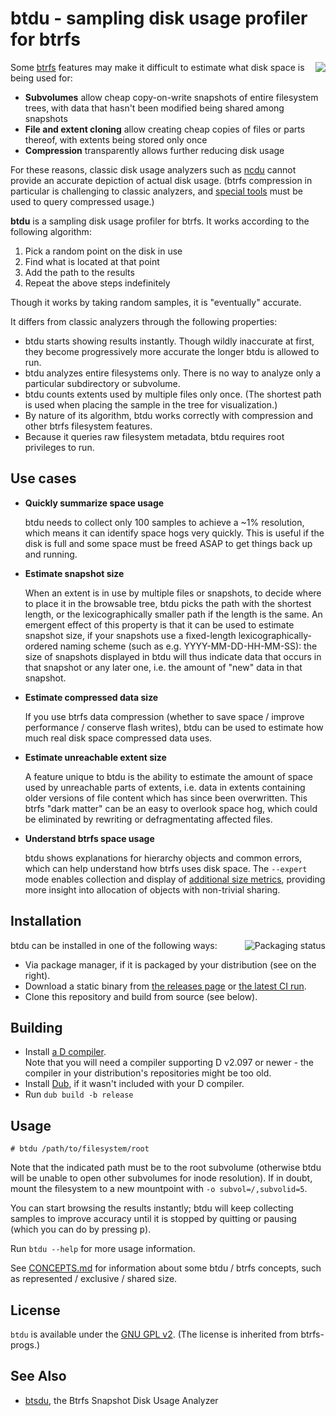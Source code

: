 btdu - sampling disk usage profiler for btrfs
=============================================

<img align="right" src="https://dump.cy.md/a8e2054ffc05bc120b390e48c6d4e43d/19%3A02%3A24-upload.png">

Some [btrfs](https://btrfs.wiki.kernel.org/) features may make it difficult to estimate what disk space is being used for:

- **Subvolumes** allow cheap copy-on-write snapshots of entire filesystem trees, with data that hasn't been modified being shared among snapshots
- **File and extent cloning** allow creating cheap copies of files or parts thereof, with extents being stored only once
- **Compression** transparently allows further reducing disk usage

For these reasons, classic disk usage analyzers such as [ncdu](https://dev.yorhel.nl/ncdu) cannot provide an accurate depiction of actual disk usage. (btrfs compression in particular is challenging to classic analyzers, and [special tools](https://github.com/kilobyte/compsize) must be used to query compressed usage.)

**btdu** is a sampling disk usage profiler for btrfs. It works according to the following algorithm:

1. Pick a random point on the disk in use
2. Find what is located at that point
3. Add the path to the results
4. Repeat the above steps indefinitely

Though it works by taking random samples, it is "eventually" accurate.

It differs from classic analyzers through the following properties:

- btdu starts showing results instantly. Though wildly inaccurate at first, they become progressively more accurate the longer btdu is allowed to run.
- btdu analyzes entire filesystems only. There is no way to analyze only a particular subdirectory or subvolume.
- btdu counts extents used by multiple files only once. (The shortest path is used when placing the sample in the tree for visualization.)
- By nature of its algorithm, btdu works correctly with compression and other btrfs filesystem features.
- Because it queries raw filesystem metadata, btdu requires root privileges to run.


Use cases
---------

- **Quickly summarize space usage**

  btdu needs to collect only 100 samples to achieve a ~1% resolution, which means it can identify space hogs very quickly. This is useful if the disk is full and some space must be freed ASAP to get things back up and running.

- **Estimate snapshot size**

  When an extent is in use by multiple files or snapshots, to decide where to place it in the browsable tree, btdu picks the path with the shortest length, or the lexicographically smaller path if the length is the same. An emergent effect of this property is that it can be used to estimate snapshot size, if your snapshots use a fixed-length lexicographically-ordered naming scheme (such as e.g. YYYY-MM-DD-HH-MM-SS): the size of snapshots displayed in btdu will thus indicate data that occurs in that snapshot or any later one, i.e. the amount of "new" data in that snapshot.

- **Estimate compressed data size**

  If you use btrfs data compression (whether to save space / improve performance / conserve flash writes), btdu can be used to estimate how much real disk space compressed data uses.

- **Estimate unreachable extent size**

  A feature unique to btdu is the ability to estimate the amount of space used by unreachable parts of extents, i.e. data in extents containing older versions of file content which has since been overwritten. This btrfs "dark matter" can be an easy to overlook space hog, which could be eliminated by rewriting or defragmentating affected files.

- **Understand btrfs space usage**

  btdu shows explanations for hierarchy objects and common errors, which can help understand how btrfs uses disk space. The `--expert` mode enables collection and display of [additional size metrics](CONCEPTS.md#size-metrics), providing more insight into allocation of objects with non-trivial sharing.


Installation
------------

<a href="https://repology.org/project/btdu/versions"><img align="right" src="https://repology.org/badge/vertical-allrepos/btdu.svg" alt="Packaging status" title="Packaging status"></a>

btdu can be installed in one of the following ways:

- Via package manager, if it is packaged by your distribution (see on the right).
- Download a static binary from [the releases page](https://github.com/CyberShadow/btdu/releases)
  or [the latest CI run](https://github.com/CyberShadow/btdu/actions?query=branch%3Amaster).
- Clone this repository and build from source (see below).


Building
--------

- Install [a D compiler](https://dlang.org/download.html).  
  Note that you will need a compiler supporting D v2.097 or newer - the compiler in your distribution's repositories might be too old.
- Install [Dub](https://github.com/dlang/dub), if it wasn't included with your D compiler.
- Run `dub build -b release`


Usage
-----

    # btdu /path/to/filesystem/root

Note that the indicated path must be to the root subvolume (otherwise btdu will be unable to open other subvolumes for inode resolution). If in doubt, mount the filesystem to a new mountpoint with `-o subvol=/,subvolid=5`.

You can start browsing the results instantly; btdu will keep collecting samples to improve accuracy until it is stopped by quitting or pausing (which you can do by pressing <kbd>p</kbd>).

Run `btdu --help` for more usage information.

See [CONCEPTS.md](CONCEPTS.md) for information about some btdu / btrfs concepts, such as represented / exclusive / shared size.

License
-------

`btdu` is available under the [GNU GPL v2](https://www.gnu.org/licenses/old-licenses/gpl-2.0.en.html). (The license is inherited from btrfs-progs.)


See Also
--------

* [btsdu](https://github.com/rkapl/btsdu), the Btrfs Snapshot Disk Usage Analyzer
